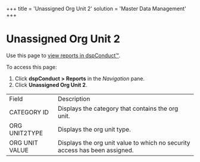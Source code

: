 +++
title = 'Unassigned Org Unit 2'
solution = 'Master Data Management'
+++

# Unassigned Org Unit 2

<div class="use">

Use this page to [view reports in
dspConduct™](../Use_Cases/View_Reports_in_dspConduct).

</div>

To access this page:

1.  Click <span style="font-weight: bold;">dspConduct \>
    </span>**Reports** in the *Navigation* pane.
2.  Click **Unassigned Org Unit
2**.

|                |                                                                            |
| -------------- | -------------------------------------------------------------------------- |
| Field          | Description                                                                |
| CATEGORY ID    | Displays the category that contains the org unit.                          |
| ORG UNIT2TYPE  | Displays the org unit type.                                                |
| ORG UNIT VALUE | Displays the org unit value to which no security access has been assigned. |
